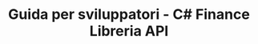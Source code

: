 ﻿---
title: Guida per sviluppatori - C# Finance Libreria API
linktitle: Guida per sviluppatori
type: docs
weight: 20
url: /it/net/developer-guide/
description: C# Finance Libreria API La sezione Guida per sviluppatori tratta argomenti relativi all'utilizzo dei file OFX, XBRL e iXBRL.
---
